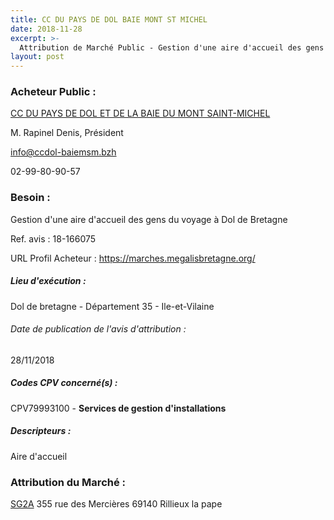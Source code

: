 ```yaml
---
title: CC DU PAYS DE DOL BAIE MONT ST MICHEL
date: 2018-11-28
excerpt: >-
  Attribution de Marché Public - Gestion d'une aire d'accueil des gens du voyage à Dol de Bretagne
layout: post
---
```


### Acheteur Public : 
<a href="/acheteur-32/siren-200070670"> CC DU PAYS DE DOL ET DE LA BAIE DU MONT SAINT-MICHEL</a><br/>

M. Rapinel Denis, Président

info@ccdol-baiemsm.bzh

02-99-80-90-57

### Besoin :

Gestion d'une aire d'accueil des gens du voyage à Dol de Bretagne

Ref. avis : 18-166075

URL Profil Acheteur : https://marches.megalisbretagne.org/

##### Lieu d'exécution :

Dol de bretagne - Département 35 - Ile-et-Vilaine

###### Date de publication de l'avis d'attribution : 
28/11/2018

##### Codes CPV concerné(s) :
CPV79993100 - **Services de gestion d'installations** <br/>

##### Descripteurs :
Aire d'accueil <br/>

### Attribution du Marché :
<a href="/entreprise-262/siren-449187426"> SG2A</a>    355 rue des Mercières 69140 Rillieux la pape <br/>
